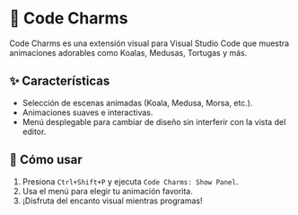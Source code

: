 # 🧸 Code Charms

Code Charms es una extensión visual para Visual Studio Code que muestra animaciones adorables como Koalas, Medusas, Tortugas y más.

## ✨ Características

- Selección de escenas animadas (Koala, Medusa, Morsa, etc.).
- Animaciones suaves e interactivas.
- Menú desplegable para cambiar de diseño sin interferir con la vista del editor.

## 🚀 Cómo usar

1. Presiona `Ctrl+Shift+P` y ejecuta `Code Charms: Show Panel`.
2. Usa el menú para elegir tu animación favorita.
3. ¡Disfruta del encanto visual mientras programas!
